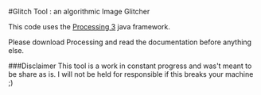 #Glitch Tool : an algorithmic Image Glitcher 

This code uses the [Processing 3](https://processing.org/) java framework. 

Please download Processing and read the documentation before anything else.

###Disclaimer
This tool is a work in constant progress and was't meant to be share as is. 
I will not be held for responsible if this breaks your machine ;)


